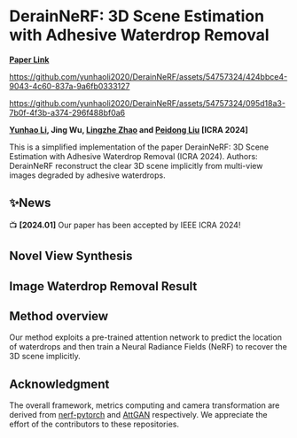 # DerainNeRF: 3D Scene Estimation with Adhesive Waterdrop Removal

**[Paper Link](https://arxiv.org/abs/2403.20013)**


https://github.com/yunhaoli2020/DerainNeRF/assets/54757324/424bbce4-9043-4c60-837a-9a6fb0333127 

https://github.com/yunhaoli2020/DerainNeRF/assets/54757324/095d18a3-7b0f-4f3b-a374-296f488bf0a6






**[Yunhao Li](https://yunhaoli2020.github.io/), Jing Wu, [Lingzhe Zhao](https://github.com/LingzheZhao) and [Peidong Liu](https://ethliup.github.io/) [ICRA 2024]**


This is a simplified implementation of the paper DerainNeRF: 3D Scene Estimation with Adhesive Waterdrop Removal (ICRA 2024). Authors:
DerainNeRF reconstruct the clear 3D scene implicitly from multi-view images degraded by adhesive waterdrops.

## ✨News
📺 **[2024.01]** Our paper has been accepted by IEEE ICRA 2024!


## Novel View Synthesis

## Image Waterdrop Removal Result



## Method overview


Our method exploits a pre-trained attention network to predict the location of waterdrops and then train a Neural Radiance Fields (NeRF) to recover the 3D scene implicitly.



## Acknowledgment

The overall framework, metrics computing and camera transformation are derived from [nerf-pytorch](https://github.com/yenchenlin/nerf-pytorch/) and [AttGAN](https://github.com/rui1996/DeRaindrop) respectively. We appreciate the effort of the contributors to these repositories.
